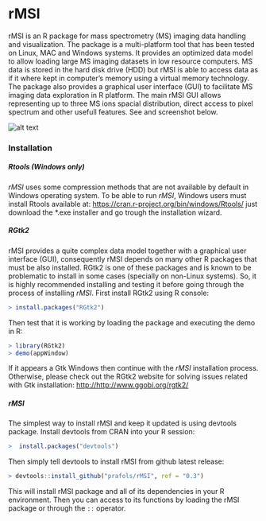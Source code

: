 # rMSI
rMSI is an R package for mass spectrometry (MS) imaging data handling and visualization.
The package is a multi-platform tool that has been tested on Linux, MAC and Windows systems. 
It provides an optimized data model to allow loading large MS imaging datasets in low resource computers. MS data is stored in the hard disk drive (HDD) but rMSI is able to access data as if it where kept in computer’s memory using a virtual memory technology. The package also provides a graphical user interface (GUI) to facilitate MS imaging data exploration in R platform. The main rMSI GUI allows representing up to three MS ions spacial distribution, direct access to pixel spectrum and other usefull features. See and screenshot below.

![alt text](https://github.com/prafols/rMSI/blob/master/images/screenShotrMSI_RGB.png "rMSI Main GUI")

### Installation
##### Rtools (Windows only)
*rMSI* uses some compression methods that are not available by default in Windows operating system. To be able to run *rMSI*, Windows users must install Rtools available at: <https://cran.r-project.org/bin/windows/Rtools/> just download the *.exe installer and go trough the installation wizard.

##### RGtk2
rMSI provides a quite complex data model together with a graphical user interface (GUI), consequently rMSI depends on many other R packages that must be also installed. RGtk2 is one of these packages and is known to be problematic to install in some cases (specially on non-Linux systems). So, it is highly recommended installing and testing it before going through the process of installing *rMSI*. 
First install RGtk2 using R console:
```R
> install.packages("RGtk2")
```
Then test that it is working by loading the package and executing the demo in R:
```R
> library(RGtk2)
> demo(appWindow)
```
If it appears a Gtk Windows then continue with the *rMSI* installation process. Otherwise, please check out the RGtk2 website for solving issues related with Gtk installation: <http://http://www.ggobi.org/rgtk2/>

##### rMSI
The simplest way to install rMSI and keep it updated is using devtools package. Install devtools from CRAN into your R session:
```R
>  install.packages("devtools")
```
Then simply tell devtools to install rMSI from github latest release:
```R
> devtools::install_github("prafols/rMSI", ref = "0.3")
```
This will install rMSI package and all of its dependencies in your R environment. Then you can access to its functions by loading the rMSI package or through the `::` operator.
